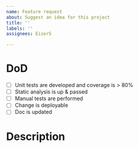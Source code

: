 ```yaml
---
name: Feature request
about: Suggest an idea for this project
title: ''
labels: ''
assignees: EiserS

---
```


# DoD

- [ ] Unit tests are developed and coverage is > 80%
- [ ] Static analysis is up & passed
- [ ] Manual tests are performed
- [ ] Change is deployable
- [ ] Doc is updated

# Description
